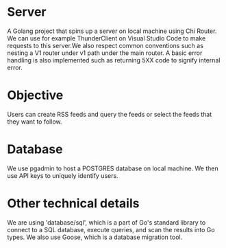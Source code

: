 # Server
A Golang project that spins up a server on local machine using Chi Router. We can use for example ThunderClient on Visual Studio Code to make requests to this server.We also respect common conventions such as nesting a V1 router under v1 path under the main router. A basic error handling is also implemented such as returning 5XX code to signify internal error.

# Objective
Users can create RSS feeds and query the feeds or select the feeds that they want to follow.

# Database
We use pgadmin to host a POSTGRES database on local machine. We then use API keys to uniquely identify users.

# Other technical details
We are using 'database/sql', which is a part of Go's standard library to connect to a SQL database, execute queries, and scan the results into Go types. We also use Goose, which is a database migration tool.
